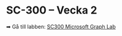 
# SC-300 – Vecka 2

➡ Gå till labben: [SC300 Microsoft Graph Lab](SC300_MicrosoftGraph_Labb_Updated/README.md)
